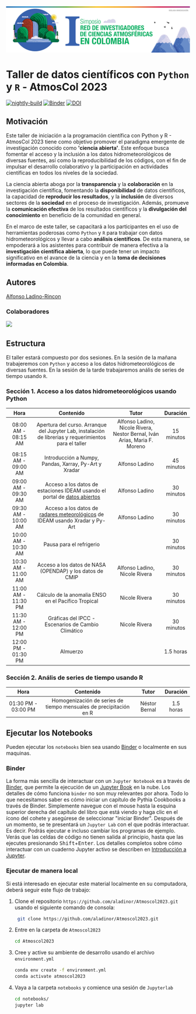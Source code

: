 <img src="atmoscol.jpg" alt="thumbnail" width="800"/>

# Taller de datos científicos con `Python` y `R` - AtmosCol 2023

[![nightly-build](https://github.com/aladinor/Atmoscol2023/actions/workflows/nightly-build.yaml/badge.svg)](https://github.com/aladinor/Atmoscol2023/actions/workflows/nightly-build.yaml)
[![Binder](https://binder.projectpythia.org/badge_logo.svg)](https://binder.projectpythia.org/v2/gh/ProjectPythia/cookbook-template/main?labpath=notebooks)
[![DOI](https://zenodo.org/badge/686482876.svg)](https://zenodo.org/doi/10.5281/zenodo.8316796)


## Motivación

Este taller de iniciación a la programación científica con Python y R - AtmosCol 2023 tiene como objetivo promover el paradigma emergente 
de investigación conocido como **'ciencia abierta'**. Este enfoque busca fomentar el acceso y la inclusión a los datos 
hidrometeorológicos de diversas fuentes, así como la reproducibilidad de los códigos, con el fin de impulsar el 
desarrollo colaborativo y la participación en actividades científicas en todos los niveles de la sociedad.

La ciencia abierta aboga por la **transparencia** y la **colaboración** en la investigación científica, fomentando la 
**disponibilidad** de datos científicos, la capacidad de **reproducir los resultados**, y la **inclusión** de diversos sectores 
de la **sociedad** en el proceso de investigación. Además, promueve la **comunicación efectiva** de los resultados científicos 
y la **divulgación del conocimiento** en beneficio de la comunidad en general.

En el marco de este taller, se capacitará a los participantes en el uso de herramientas poderosas como `Python` y `R` para 
trabajar con datos hidrometeorológicos y llevar a cabo **análisis científicos**. De esta manera, se empoderará a los 
asistentes para contribuir de manera efectiva a la **investigación científica abierta**, lo que puede tener un impacto 
significativo en el avance de la ciencia y en la **toma de decisiones informadas en Colombia**.

## Autores

[Alfonso Ladino-Rincon](https://github.com/aladinor)

### Colaboradores

<a href="https://github.com/aladinor/Atmoscol2023/graphs/contributors">
  <img src="https://contrib.rocks/image?repo=aladinor/Atmoscol2023" />
</a>

## Estructura
El taller estará compuesto por dos sesiones. En la sesión de la mañana trabajeremos con `Python` y acceso a los datos hidrometeorológicos de diversas fuentes. En la sesión de la tarde trabajaremos anális de series de tiempo usando `R`.

### Sección 1. Acceso a los datos hidrometeorológicos usando Python

|        Hora         |                                                          Contenido                                                           |                                   Tutor                                   |  Duración  |
|:-------------------:|:----------------------------------------------------------------------------------------------------------------------------:|:-------------------------------------------------------------------------:|:----------:|
| 08:00 AM - 08:15 AM |            Apertura del curso. Arranque del Jupyter Lab, instalación de librerias y requerimientos para el taller            | Alfonso Ladino, Nicole Rivera, Nestor Bernal, Iván Arias, Maria F. Moreno | 15 minutos |
| 08:15 AM - 09:00 AM |                                    Introducción a Numpy, Pandas, Xarray, Py-Art y Xradar                                     |                              Alfonso Ladino                               | 45 minutos |
| 09:00 AM - 09:30 AM |            Acceso a los datos de estaciones IDEAM usando el portal de [datos abiertos](https://www.datos.gov.co/)            |                              Alfonso Ladino                               | 30 minutos |
| 09:30 AM - 10:00 AM | Acceso a los datos de [radares meteorológicos](https://registry.opendata.aws/ideam-radares/) de IDEAM usando Xradar y Py-Art |                              Alfonso Ladino                               | 30 minutos |
| 10:00 AM - 10:30 AM |                                                   Pausa para el refrigerio                                                   |                                                                           | 30 minutos |
| 10:30 AM - 11:00 AM |                                   Acceso a los datos de NASA (OPENDAP) y los datos de CMIP                                   |                       Alfonso Ladino, Nicole Rivera                       | 30 minutos |
| 11:00 AM - 11:30 PM |                                     Cálculo de la anomalia ENSO en el Pacífico Tropical                                      |                               Nicole Rivera                               | 30 minutos |
| 11:30 AM - 12:00 PM |                                      Gráficas del IPCC - Escenarios de Cambio Climático                                      |                               Nicole Rivera                               | 30 minutos |
| 12:00 PM - 01:30 PM |                                                           Almuerzo                                                           |                                                                           | 1.5 horas  |

### Sección 2. Anális de series de tiempo usando R


|        Hora         |          Contenido           |     Tutor     | Duración  |
|:-------------------:|:----------------------------:|:-------------:|:---------:|
| 01:30 PM - 03:00 PM | Homogenización de series de tiempo mensuales de precipitación en R | Néstor Bernal | 1.5 horas |


## Ejecutar los Notebooks

Pueden ejecutar los `notebooks` bien sea usando [Binder](https://mybinder.org/) o localmente en sus maquinas.

### Binder

La forma más sencilla de interactuar con un `Jupyter Notebook` es a través de [Binder](https://binder.projectpythia.org/), que permite la ejecución de un [Jupyter Book](https://jupyterbook.org) en la nube. Los detalles de cómo funciona `binder` no son muy relevantes por ahora. Todo lo que necesitamos saber es cómo iniciar un capítulo de Pythia Cookbooks a través de Binder. Simplemente navegue con el mouse hasta la esquina superior derecha del capítulo del libro que está viendo y haga clic en el ícono del cohete y asegúrese de seleccionar "iniciar Binder". Después de un momento, se te presentará un `Jupyter Lab` con el que podrás interactuar. Es decir. Podrás ejecutar e incluso cambiar los programas de ejemplo. Verás que las celdas de código no tienen salida al principio, hasta que las ejecutes presionando <kbd>Shift</kbd>+<kbd>Enter</kbd>. Los detalles completos sobre cómo interactuar con un cuaderno Jupyter activo se describen en [Introducción a Jupyter](https://foundations.projectpythia.org/foundations/getting-started-jupyter.html).

### Ejecutar de manera local
Si está interesado en ejecutar este material localmente en su computadora, deberá seguir este flujo de trabajo:

1. Clone el repositorio  `https://github.com/aladinor/Atmoscol2023.git` usando el siguiente comando de consola:

   ```bash
    git clone https://github.com/aladinor/Atmoscol2023.git
   ```

1. Entre en la carpeta de `Atmoscol2023`
   ```bash
   cd Atmoscol2023
   ```
1. Cree y active su ambiente de desarrollo usando el archivo `environment.yml`
   ```bash
   conda env create -f environment.yml
   conda activate atmoscol2023
   ```
1. Vaya a la carpeta `notebooks` y comience una sesión de `Jupyterlab`
   ```bash
   cd notebooks/
   jupyter lab
   ```
